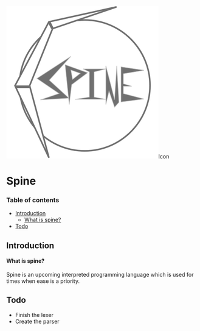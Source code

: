 <img src="https://github.com/maytees/Spine/blob/master/icon.svg">Icon<img>

# Spine

### Table of contents

- [Introduction](#introduction)
  - [What is spine?](#what-is-spine)
- [Todo](#todo)
## Introduction

#### What is spine?
Spine is an upcoming interpreted programming language which is used for times when ease is a priority.

## Todo
- Finish the lexer
- Create the parser

